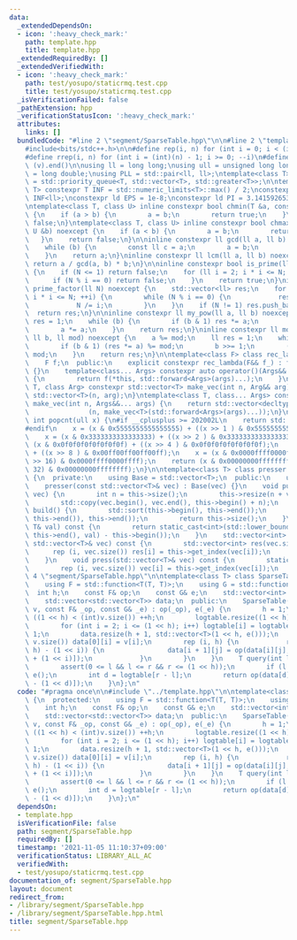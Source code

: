 ```yaml
---
data:
  _extendedDependsOn:
  - icon: ':heavy_check_mark:'
    path: template.hpp
    title: template.hpp
  _extendedRequiredBy: []
  _extendedVerifiedWith:
  - icon: ':heavy_check_mark:'
    path: test/yosupo/staticrmq.test.cpp
    title: test/yosupo/staticrmq.test.cpp
  _isVerificationFailed: false
  _pathExtension: hpp
  _verificationStatusIcon: ':heavy_check_mark:'
  attributes:
    links: []
  bundledCode: "#line 2 \"segment/SparseTable.hpp\"\n\n#line 2 \"template.hpp\"\n\n\
    #include<bits/stdc++.h>\n\n#define rep(i, n) for (int i = 0; i < (int)(n); ++i)\n\
    #define rrep(i, n) for (int i = (int)(n) - 1; i >= 0; --i)\n#define all(v) (v).begin(),\
    \ (v).end()\n\nusing ll = long long;\nusing ull = unsigned long long;\nusing ld\
    \ = long double;\nusing PLL = std::pair<ll, ll>;\ntemplate<class T> using prique\
    \ = std::priority_queue<T, std::vector<T>, std::greater<T>>;\n\ntemplate<class\
    \ T> constexpr T INF = std::numeric_limits<T>::max() / 2;\nconstexpr ll inf =\
    \ INF<ll>;\nconstexpr ld EPS = 1e-8;\nconstexpr ld PI = 3.1415926535897932384626;\n\
    \ntemplate<class T, class U> inline constexpr bool chmin(T &a, const U &b) noexcept\
    \ {\n    if (a > b) {\n        a = b;\n        return true;\n    }\n    return\
    \ false;\n}\ntemplate<class T, class U> inline constexpr bool chmax(T &a, const\
    \ U &b) noexcept {\n    if (a < b) {\n        a = b;\n        return true;\n \
    \   }\n    return false;\n}\n\ninline constexpr ll gcd(ll a, ll b) noexcept {\n\
    \    while (b) {\n        const ll c = a;\n        a = b;\n        b = c % b;\n\
    \    }\n    return a;\n}\ninline constexpr ll lcm(ll a, ll b) noexcept {\n   \
    \ return a / gcd(a, b) * b;\n}\n\ninline constexpr bool is_prime(ll N) noexcept\
    \ {\n    if (N <= 1) return false;\n    for (ll i = 2; i * i <= N; ++i) {\n  \
    \      if (N % i == 0) return false;\n    }\n    return true;\n}\ninline std::vector<ll>\
    \ prime_factor(ll N) noexcept {\n    std::vector<ll> res;\n    for (ll i = 2;\
    \ i * i <= N; ++i) {\n        while (N % i == 0) {\n            res.push_back(i);\n\
    \            N /= i;\n        }\n    }\n    if (N != 1) res.push_back(N);\n  \
    \  return res;\n}\n\ninline constexpr ll my_pow(ll a, ll b) noexcept {\n    ll\
    \ res = 1;\n    while (b) {\n        if (b & 1) res *= a;\n        b >>= 1;\n\
    \        a *= a;\n    }\n    return res;\n}\ninline constexpr ll mod_pow(ll a,\
    \ ll b, ll mod) noexcept {\n    a %= mod;\n    ll res = 1;\n    while (b) {\n\
    \        if (b & 1) (res *= a) %= mod;\n        b >>= 1;\n        (a *= a) %=\
    \ mod;\n    }\n    return res;\n}\n\ntemplate<class F> class rec_lambda {\n  private:\n\
    \    F f;\n  public:\n    explicit constexpr rec_lambda(F&& f_) : f(std::forward<F>(f_))\
    \ {}\n    template<class... Args> constexpr auto operator()(Args&&... args) const\
    \ {\n        return f(*this, std::forward<Args>(args)...);\n    }\n};\n\ntemplate<class\
    \ T, class Arg> constexpr std::vector<T> make_vec(int n, Arg&& arg) {\n    return\
    \ std::vector<T>(n, arg);\n}\ntemplate<class T, class... Args> constexpr auto\
    \ make_vec(int n, Args&&... args) {\n    return std::vector<decltype(make_vec<T>(args...))>\n\
    \               (n, make_vec<T>(std::forward<Args>(args)...));\n}\n\ninline constexpr\
    \ int popcnt(ull x) {\n#if __cplusplus >= 202002L\n    return std::popcount(x);\n\
    #endif\n    x = (x & 0x5555555555555555) + ((x >> 1 ) & 0x5555555555555555);\n\
    \    x = (x & 0x3333333333333333) + ((x >> 2 ) & 0x3333333333333333);\n    x =\
    \ (x & 0x0f0f0f0f0f0f0f0f) + ((x >> 4 ) & 0x0f0f0f0f0f0f0f0f);\n    x = (x & 0x00ff00ff00ff00ff)\
    \ + ((x >> 8 ) & 0x00ff00ff00ff00ff);\n    x = (x & 0x0000ffff0000ffff) + ((x\
    \ >> 16) & 0x0000ffff0000ffff);\n    return (x & 0x00000000ffffffff) + ((x >>\
    \ 32) & 0x00000000ffffffff);\n}\n\ntemplate<class T> class presser : public std::vector<T>\
    \ {\n  private:\n    using Base = std::vector<T>;\n  public:\n    using Base::Base;\n\
    \    presser(const std::vector<T>& vec) : Base(vec) {}\n    void push(const std::vector<T>&\
    \ vec) {\n        int n = this->size();\n        this->resize(n + vec.size());\n\
    \        std::copy(vec.begin(), vec.end(), this->begin() + n);\n    }\n    int\
    \ build() {\n        std::sort(this->begin(), this->end());\n        this->erase(std::unique(this->begin(),\
    \ this->end()), this->end());\n        return this->size();\n    }\n    int get_index(const\
    \ T& val) const {\n        return static_cast<int>(std::lower_bound(this->begin(),\
    \ this->end(), val) - this->begin());\n    }\n    std::vector<int> pressed(const\
    \ std::vector<T>& vec) const {\n        std::vector<int> res(vec.size());\n  \
    \      rep (i, vec.size()) res[i] = this->get_index(vec[i]);\n        return res;\n\
    \    }\n    void press(std::vector<T>& vec) const {\n        static_assert(std::is_integral<T>::value);\n\
    \        rep (i, vec.size()) vec[i] = this->get_index(vec[i]);\n    }\n};\n#line\
    \ 4 \"segment/SparseTable.hpp\"\n\ntemplate<class T> class SparseTable {\n  protected:\n\
    \    using F = std::function<T(T, T)>;\n    using G = std::function<T()>;\n  \
    \  int h;\n    const F& op;\n    const G& e;\n    std::vector<int> logtable;\n\
    \    std::vector<std::vector<T>> data;\n  public:\n    SparseTable(const std::vector<T>&\
    \ v, const F& _op, const G& _e) : op(_op), e(_e) {\n        h = 1;\n        while\
    \ ((1 << h) < (int)v.size()) ++h;\n        logtable.resize((1 << h) + 1, 0);\n\
    \        for (int i = 2; i <= (1 << h); i++) logtable[i] = logtable[i >> 1] +\
    \ 1;\n        data.resize(h + 1, std::vector<T>(1 << h, e()));\n        rep (i,\
    \ v.size()) data[0][i] = v[i];\n        rep (i, h) {\n            rep (j, (1 <<\
    \ h) - (1 << i)) {\n                data[i + 1][j] = op(data[i][j], data[i][j\
    \ + (1 << i)]);\n            }\n        }\n    }\n    T query(int l, int r) {\n\
    \        assert(0 <= l && l <= r && r <= (1 << h));\n        if (l == r) return\
    \ e();\n        int d = logtable[r - l];\n        return op(data[d][l], data[d][r\
    \ - (1 << d)]);\n    }\n};\n"
  code: "#pragma once\n\n#include \"../template.hpp\"\n\ntemplate<class T> class SparseTable\
    \ {\n  protected:\n    using F = std::function<T(T, T)>;\n    using G = std::function<T()>;\n\
    \    int h;\n    const F& op;\n    const G& e;\n    std::vector<int> logtable;\n\
    \    std::vector<std::vector<T>> data;\n  public:\n    SparseTable(const std::vector<T>&\
    \ v, const F& _op, const G& _e) : op(_op), e(_e) {\n        h = 1;\n        while\
    \ ((1 << h) < (int)v.size()) ++h;\n        logtable.resize((1 << h) + 1, 0);\n\
    \        for (int i = 2; i <= (1 << h); i++) logtable[i] = logtable[i >> 1] +\
    \ 1;\n        data.resize(h + 1, std::vector<T>(1 << h, e()));\n        rep (i,\
    \ v.size()) data[0][i] = v[i];\n        rep (i, h) {\n            rep (j, (1 <<\
    \ h) - (1 << i)) {\n                data[i + 1][j] = op(data[i][j], data[i][j\
    \ + (1 << i)]);\n            }\n        }\n    }\n    T query(int l, int r) {\n\
    \        assert(0 <= l && l <= r && r <= (1 << h));\n        if (l == r) return\
    \ e();\n        int d = logtable[r - l];\n        return op(data[d][l], data[d][r\
    \ - (1 << d)]);\n    }\n};\n"
  dependsOn:
  - template.hpp
  isVerificationFile: false
  path: segment/SparseTable.hpp
  requiredBy: []
  timestamp: '2021-11-05 11:10:37+09:00'
  verificationStatus: LIBRARY_ALL_AC
  verifiedWith:
  - test/yosupo/staticrmq.test.cpp
documentation_of: segment/SparseTable.hpp
layout: document
redirect_from:
- /library/segment/SparseTable.hpp
- /library/segment/SparseTable.hpp.html
title: segment/SparseTable.hpp
---
```

